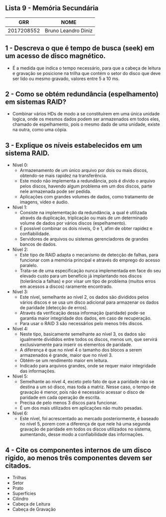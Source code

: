 ## Lista 9 - Memória Secundária

| GRR | NOME |
| ------ | ------ |
| 2017208552 | Bruno Leandro Diniz |

## 1 - Descreva o que é tempo de busca (seek) em um acesso de disco magnético.
- É a medida que indica o tempo necessário, para que a cabeça de leitura e gravação se posicione na trilha que contém o setor do disco que deve ser lido ou mesmo gravado, valores entre 5 a 10 ms.

## 2 - Como se obtém redundância (espelhamento) em sistemas RAID?
- Combinar vários HDs de modo a se constituírem em uma única unidade logica, onde os mesmos dados podem ser armazenados em todos eles, chamado de espelhamento, pois o mesmo dado de uma unidade, existe na outra, como uma cópia.

## 3 - Explique os níveis estabelecidos em um sistema RAID.
- Nível 0: 
    * Armazenamento de um único arquivo por dois ou mais discos, obtendo-se mais rapidez na transferência.
    * Este modo não implementa a redundância, pois é divido o arquivo pelos discos, havendo algum problema em um dos discos, parte nele armazenada pode ser pedida.
    * Aplicações com grandes volumes de dados, como tratamento de imagens, vídeo e áudio.
- Nível 1: 
    * Consiste na implementação da redundância, a qual é utilizada através da duplicação, triplicação ou mais de um determinado volume de dados por vários discos (espelhamento).
    * É possível combinar os dois níveis, 0 e 1, afim de obter rapidez e confiabilidade.
    * Servidores de arquivos ou sistemas gerenciadores de grandes bancos de dados.
- Nível 2:
    * Este tipo de RAID adapta o mecanismo de detecção de falhas, para funcionar com a memória principal e através do emprego do acesso paralelo.
    * Trata-se de uma especificação nunca implementada em face do seu elevado custo para um benefício já implantando nos discos (tolerância a falhas) e por visar um tipo de problema (muitos erros em acessos a discos) raramente encontrado.
- Nível 3:
    * Este nível, semelhante ao nível 2, os dados são divididos pelos vários discos e se usa um disco adicional para armazenar os dados de paridade (detecção de erros).
    * Através da verificação dessa informação (paridade) pode-se garantia maior integridade dos dados, em caso de recuperação.
    * Para usar o RAID 3 são necessários pelo menos três discos.
- Nível 4: 
    * Neste tipo, basicamente semelhante ao nível 3, os dados são igualmente divididos entre todos os discos, menos um, que servirá exclusivamente para inserir os elementos de paridade.
    * A diferença é que no nível 4 o tamanho dos blocos a serem armazenados é grande, maior que no nível 3.
    * Obtém-se um rendimento maior em leitura.
    * Indicado para arquivos grandes, onde se requer maior integridade das informações.
- Nível 5:
    * Semelhante ao nível 4, exceto pelo fato de que a paridade não se destina a um só disco, mas toda a matriz. Nesse caso, o tempo de gravação é menor, pois não é necessário acessar o disco de paridade em cada operação de escrita.
    * Precisa de pelo menos 3 discos para funcionar.
    * É um dos mais utilizados em aplicações não muito pesadas.
- Nível 6:
    * Este nível, foi acrescentado ao mercado posteriormente, é baseado no nível 5, porem com a diferença de que nele há uma segunda gravação de paridade em todos os discos utilizados no sistema, aumentando, desse modo a confiabilidade das informações.

## 4 - Cite os componentes internos de um disco rigido, ao menos três componentes devem ser citados.
- Trilhas
- Setor
- Prato
- Superfícies
- Cilindro
- Cabeça de Leitura
- Cabeça de Gravação